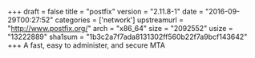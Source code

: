 +++
draft = false
title = "postfix"
version = "2.11.8-1"
date = "2016-09-29T00:27:52"
categories = ['network']
upstreamurl = "http://www.postfix.org/"
arch = "x86_64"
size = "2092552"
usize = "13222889"
sha1sum = "1b3c2a7f7ada8131302ff560b22f7a9bcf143642"
+++
A fast, easy to administer, and secure MTA